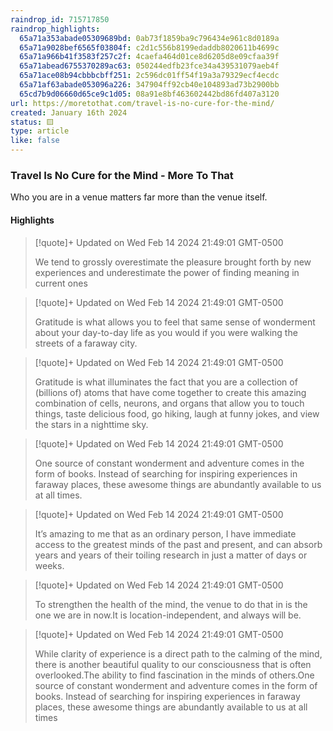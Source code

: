```yaml
---
raindrop_id: 715717850
raindrop_highlights:
  65a71a353abade05309689bd: 0ab73f1859ba9c796434e961c8d0189a
  65a71a9028bef6565f03804f: c2d1c556b8199edaddb8020611b4699c
  65a71a966b41f3583f257c2f: 4caefa464d01ce8d6205d8e09cfaa39f
  65a71abead6755370289ac63: 050244edfb23fce34a439531079aeb4f
  65a71ace08b94cbbbcbff251: 2c596dc01ff54f19a3a79329ecf4ecdc
  65a71af63abade053096a226: 347904ff92cb40e104893ad73b2900bb
  65cd7b9d06660d65ce9c1d05: 08a91e8bf463602442bd86fd407a3120
url: https://moretothat.com/travel-is-no-cure-for-the-mind/
created: January 16th 2024
status: 🟨
type: article
like: false
---
```



### Travel Is No Cure for the Mind - More To That

Who you are in a venue matters far more than the venue itself.

#### Highlights

> [!quote]+ Updated on Wed Feb 14 2024 21:49:01 GMT-0500
>
> We tend to grossly overestimate the pleasure brought forth by new experiences and underestimate the power of finding meaning in current ones

> [!quote]+ Updated on Wed Feb 14 2024 21:49:01 GMT-0500
>
> Gratitude is what allows you to feel that same sense of wonderment about your day-to-day life as you would if you were walking the streets of a faraway city.

> [!quote]+ Updated on Wed Feb 14 2024 21:49:01 GMT-0500
>
> Gratitude is what illuminates the fact that you are a collection of (billions of) atoms that have come together to create this amazing combination of cells, neurons, and organs that allow you to touch things, taste delicious food, go hiking, laugh at funny jokes, and view the stars in a nighttime sky.

> [!quote]+ Updated on Wed Feb 14 2024 21:49:01 GMT-0500
>
> One source of constant wonderment and adventure comes in the form of books. Instead of searching for inspiring experiences in faraway places, these awesome things are abundantly available to us at all times.

> [!quote]+ Updated on Wed Feb 14 2024 21:49:01 GMT-0500
>
> It’s amazing to me that as an ordinary person, I have immediate access to the greatest minds of the past and present, and can absorb years and years of their toiling research in just a matter of days or weeks.

> [!quote]+ Updated on Wed Feb 14 2024 21:49:01 GMT-0500
>
> To strengthen the health of the mind, the venue to do that in is the one we are in now.It is location-independent, and always will be.

> [!quote]+ Updated on Wed Feb 14 2024 21:49:01 GMT-0500
>
> While clarity of experience is a direct path to the calming of the mind, there is another beautiful quality to our consciousness that is often overlooked.The ability to find fascination in the minds of others.One source of constant wonderment and adventure comes in the form of books. Instead of searching for inspiring experiences in faraway places, these awesome things are abundantly available to us at all times
